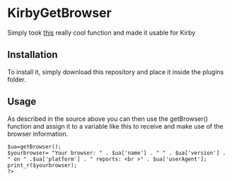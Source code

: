 # KirbyGetBrowser

Simply took [this](https://www.php.net/manual/en/function.get-browser.php#101125) really cool function and made it usable for Kirby

## Installation

To install it, simply download this repository and place it inside the plugins folder.

## Usage

As described in the source above you can then use the getBrowser() function and assign it to a variable like this to receive and make use of the browser information.

```
$ua=getBrowser();
$yourbrowser= "Your browser: " . $ua['name'] . " " . $ua['version'] . " on " .$ua['platform'] . " reports: <br >" . $ua['userAgent'];
print_r($yourbrowser);
?>
```
